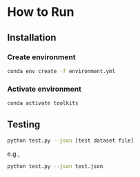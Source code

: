 # How to Run
## Installation
### Create environment
```bash
conda env create -f environment.yml
```
### Activate environment
```bash
conda activate toolkits
```
## Testing
```bash
python test.py --json [test dataset file]
```
e.g.,
```bash
python test.py --json test.json
```